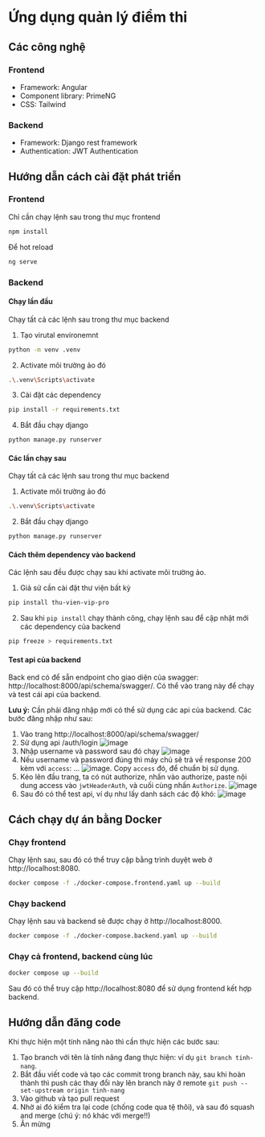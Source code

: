 # Ứng dụng quản lý điểm thi

## Các công nghệ

### Frontend

- Framework: Angular
- Component library: PrimeNG
- CSS: Tailwind

### Backend

- Framework: Django rest framework
- Authentication: JWT Authentication

## Hướng dẫn cách cài đặt phát triển

### Frontend

Chỉ cần chạy lệnh sau trong thư mục frontend
```sh
npm install
```

Để hot reload 
```sh
ng serve
```

### Backend

#### Chạy lần đầu

Chạy tất cả các lệnh sau trong thư mục backend

1. Tạo virutal environemnt
```sh
python -m venv .venv
```

2. Activate môi trường ảo đó
```sh
.\.venv\Scripts\activate
```

3. Cài đặt các dependency
```sh
pip install -r requirements.txt
```

4. Bắt đầu chạy django
```sh
python manage.py runserver
```

#### Các lần chạy sau

Chạy tất cả các lệnh sau trong thư mục backend
1. Activate môi trường ảo đó
```sh
.\.venv\Scripts\activate
```

2. Bắt đầu chạy django
```sh
python manage.py runserver
```

#### Cách thêm dependency vào backend

Các lệnh sau đều được chạy sau khi activate môi trường ảo.

1. Giả sử cần cài đặt thư viện bất kỳ
```sh
pip install thu-vien-vip-pro
```

2. Sau khi `pip install` chạy thành công, chạy lệnh sau để cập nhật mới các dependency của backend
```sh
pip freeze > requirements.txt
```

#### Test api của backend

Back end có để sẵn endpoint cho giao diện của swagger: http://localhost:8000/api/schema/swagger/. Có thể vào trang này để chạy và test cái api của backend.

**Lưu ý:** Cần phải đăng nhập mới có thể sử dụng các api của backend. Các bước đăng nhập như sau:
1. Vào trang http://localhost:8000/api/schema/swagger/
2. Sử dụng api /auth/login ![image](https://github.com/user-attachments/assets/37a69e3b-73ec-4f2a-89a1-81133ee5a726)
3. Nhập username và password sau đó chạy ![image](https://github.com/user-attachments/assets/24ff40b7-8248-4109-85c4-e299bfe85b61)
4. Nếu username và password đúng thì máy chủ sẽ trả về response 200 kèm với `access`: ... ![image](https://github.com/user-attachments/assets/95f41213-65dd-4446-a634-36e98a7ece0e). Copy `access` đó, để chuẩn bị sử dụng.
5. Kéo lên đầu trang, ta có nút authorize, nhấn vào authorize, paste nội dung access vào `jwtHeaderAuth`, và cuối cùng nhấn `Authorize`. ![image](https://github.com/user-attachments/assets/6acbdc9e-a735-4e21-aafb-07670baa42e3)
6. Sau đó có thể test api, ví dụ như lấy danh sách các độ khó: ![image](https://github.com/user-attachments/assets/1bdf6c65-dab7-49ae-885a-c105b0b8183c)

## Cách chạy dự án bằng Docker

### Chạy frontend

Chạy lệnh sau, sau đó có thể truy cập bằng trình duyệt web ở http://localhost:8080.

```sh
docker compose -f ./docker-compose.frontend.yaml up --build
```

### Chạy backend

Chạy lệnh sau và backend sẽ được chạy ở http://localhost:8000.

```sh
docker compose -f ./docker-compose.backend.yaml up --build
```

### Chạy cả frontend, backend cùng lúc

```sh
docker compose up --build
```

Sau đó có thể truy cập http://localhost:8080 để sử dụng frontend kết hợp backend.

## Hướng dẫn đăng code

Khi thực hiện một tính năng nào thì cần thực hiện các bước sau:
1. Tạo branch với tên là tính năng đang thực hiện: ví dụ `git branch tinh-nang`.
2. Bắt đầu viết code và tạo các commit trong branch này, sau khi hoàn thành thì push các thay đổi này lên branch này ở remote `git push --set-upstream origin tinh-nang`
3. Vào github và tạo pull request
4. Nhờ ai đó kiểm tra lại code (chống code qua tệ thôi), và sau đó squash and merge (chú ý: nó khác với merge!!)
5. Ăn mừng

